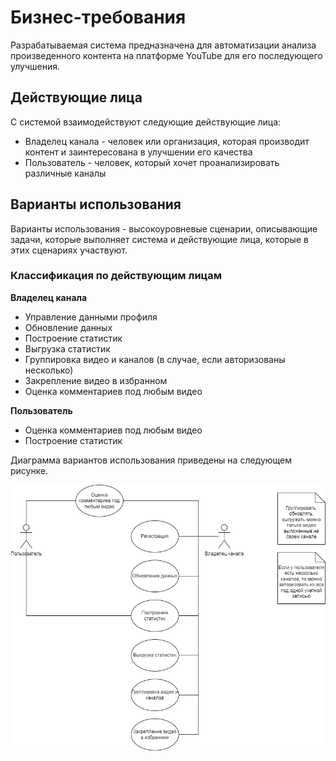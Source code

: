 # Бизнес-требования

Разрабатываемая система предназначена для автоматизации анализа произведенного контента на платформе YouTube для его последующего улучшения.

## Действующие лица

С системой взаимодействуют следующие действующие лица:
- Владелец канала - человек или организация, которая производит контент и заинтересована в улучшении его качества
- Пользователь - человек, который хочет проанализировать различные каналы

## Варианты использования

Варианты использования - высокоуровневые сценарии, описывающие задачи, которые выполняет система и действующие лица, которые в этих сценариях участвуют.

### Классификация по действующим лицам

**Владелец канала**
- Управление данными профиля
- Обновление данных
- Построение статистик
- Выгрузка статистик
- Группировка видео и каналов (в случае, если авторизованы несколько)
- Закрепление видео в избранном
- Оценка комментариев под любым видео

**Пользователь**
- Оценка комментариев под любым видео
- Построение статистик

Диаграмма вариантов использования приведены на следующем рисунке.

![](/docs/images/UseCase.png)